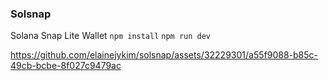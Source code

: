 ### Solsnap

Solana Snap Lite Wallet
`npm install`
`npm run dev`



https://github.com/elainejykim/solsnap/assets/32229301/a55f9088-b85c-49cb-bcbe-8f027c9479ac


